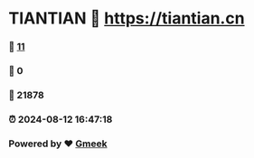 # TIANTIAN :link: https://tiantian.cn 
### :page_facing_up: [11](https://tiantian.cn/tag.html) 
### :speech_balloon: 0 
### :hibiscus: 21878 
### :alarm_clock: 2024-08-12 16:47:18 
### Powered by :heart: [Gmeek](https://github.com/Meekdai/Gmeek)
